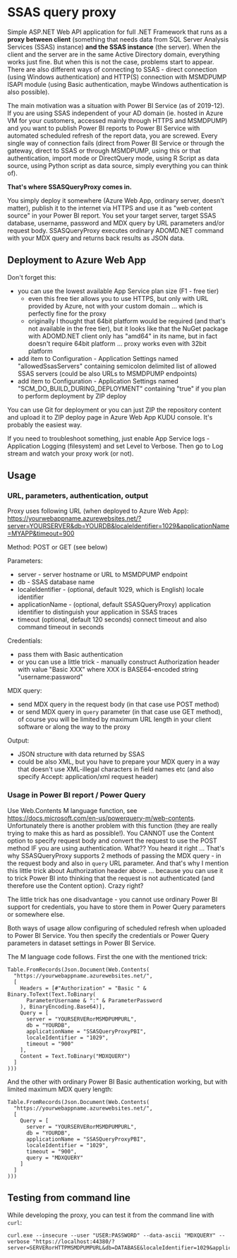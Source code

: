 # SSAS query proxy

Simple ASP.NET Web API application for full .NET Framework that runs as a **proxy between client** (something that needs data from SQL Server Analysis Services (SSAS) instance) **and the SSAS instance** (the server).
When the client and the server are in the same Active Directory domain, everything works just fine. But when this is not the case, problems start to appear.
There are also different ways of connecting to SSAS - direct connection (using Windows authentication) and HTTP(S) connection with MSMDPUMP ISAPI module (using Basic authentication, maybe Windows authentication is also possible).

The main motivation was a situation with Power BI Service (as of 2019-12). If you are using SSAS independent of your AD domain (ie. hosted in Azure VM for your customers, accessed mainly through HTTPS and MSMDPUMP) and you want to publish Power BI reports to Power BI Service with automated scheduled refresh of the report data, you are screwed. Every single way of connection fails (direct from Power BI Service or through the gateway, direct to SSAS or through MSMDPUMP, using this or that authentication, import mode or DirectQuery mode, using R Script as data source, using Python script as data source, simply everything you can think of).

**That's where SSASQueryProxy comes in.**

You simply deploy it somewhere (Azure Web App, ordinary server, doesn't matter), publish it to the internet via HTTPS and use it as "web content source" in your Power BI report. You set your target server, target SSAS database, username, password and MDX query by URL parameters and/or request body. SSASQueryProxy executes ordinary ADOMD.NET command with your MDX query and returns back results as JSON data.

## Deployment to Azure Web App

Don't forget this:

* you can use the lowest available App Service plan size (F1 - free tier)
  * even this free tier allows you to use HTTPS, but only with URL provided by Azure, not with your custom domain ... which is perfectly fine for the proxy
  * originally I thought that 64bit platform would be required (and that's not available in the free tier), but it looks like that the NuGet package with ADOMD.NET client only has "amd64" in its name, but in fact doesn't require 64bit platform ... proxy works even with 32bit platform
* add item to Configuration - Application Settings named "allowedSsasServers" containing semicolon delimited list of allowed SSAS servers (could be also URLs to MSMDPUMP endpoints)
* add item to Configuration - Application Settings named "SCM\_DO\_BUILD\_DURING\_DEPLOYMENT" containing "true" if you plan to perform deployment by ZIP deploy

You can use Git for deployment or you can just ZIP the repository content and upload it to ZIP deploy page in Azure Web App KUDU console. It's probably the easiest way.

If you need to troubleshoot something, just enable App Service logs - Application Logging (filesystem) and set Level to Verbose. Then go to Log stream and watch your proxy work (or not).

## Usage

### URL, parameters, authentication, output

Proxy uses following URL (when deployed to Azure Web App): https://yourwebappname.azurewebsites.net/?server=YOURSERVER&db=YOURDB&localeIdentifier=1029&applicationName=MYAPP&timeout=900

Method: POST or GET (see below)

Parameters:

* server - server hostname or URL to MSMDPUMP endpoint
* db - SSAS database name
* localeIdentifier - (optional, default 1029, which is English) locale identifier
* applicationName - (optional, default SSASQueryProxy) application identifier to distinguish your application in SSAS traces
* timeout (optional, default 120 seconds) connect timeout and also command timeout in seconds

Credentials:

* pass them with Basic authentication
* or you can use a little trick - manually construct Authorization header with value "Basic XXX" where XXX is BASE64-encoded string "username:password"

MDX query:

* send MDX query in the request body (in that case use POST method)
* or send MDX query in `query` parameter (in that case use GET method), of course you will be limited by maximum URL length in your client software or along the way to the proxy

Output:

* JSON structure with data returned by SSAS
* could be also XML, but you have to prepare your MDX query in a way that doesn't use XML-illegal characters in field names etc (and also specify Accept: application/xml request header)

### Usage in Power BI report / Power Query

Use Web.Contents M language function, see https://docs.microsoft.com/en-us/powerquery-m/web-contents. Unfortunately there is another problem with this function (they are really trying to make this as hard as possible!). You CANNOT use the Content option to specify request body and convert the request to use the POST method IF you are using authentication. What?? You heard it right ... That's why SSASQueryProxy supports 2 methods of passing the MDX query - in the request body and also in `query` URL parameter. And that's why I mention this little trick about Authorization header above ... because you can use it to trick Power BI into thinking that the request is not authenticated (and therefore use the Content option). Crazy right?

The little trick has one disadvantage - you cannot use ordinary Power BI support for credentials, you have to store them in Power Query parameters or somewhere else.

Both ways of usage allow configuring of scheduled refresh when uploaded to Power BI Service. You then specify the credentials or Power Query parameters in dataset settings in Power BI Service.

The M language code follows. First the one with the mentioned trick:

```
Table.FromRecords(Json.Document(Web.Contents(
  "https://yourwebappname.azurewebsites.net/",
  [
    Headers = [#"Authorization" = "Basic " & Binary.ToText(Text.ToBinary(
      ParameterUsername & ":" & ParameterPassword
    ), BinaryEncoding.Base64)],
    Query = [
      server = "YOURSERVERorMSMDPUMPURL",
      db = "YOURDB",
      applicationName = "SSASQueryProxyPBI",
      localeIdentifier = "1029",
      timeout = "900"
    ],
    Content = Text.ToBinary("MDXQUERY")
  ]
)))
```

And the other with ordinary Power BI Basic authentication working, but with limited maximum MDX query length:

```
Table.FromRecords(Json.Document(Web.Contents(
  "https://yourwebappname.azurewebsites.net/",
  [
    Query = [
      server = "YOURSERVERorMSMDPUMPURL",
      db = "YOURDB",
      applicationName = "SSASQueryProxyPBI",
      localeIdentifier = "1029",
      timeout = "900",
      query = "MDXQUERY"
    ]
  ]
)))
```

## Testing from command line

While developing the proxy, you can test it from the command line with `curl`:

```
curl.exe --insecure --user "USER:PASSWORD" --data-ascii "MDXQUERY" --verbose "https://localhost:44380/?server=SERVERorHTTPMSMDPUMPURL&db=DATABASE&localeIdentifier=1029&applicationName=SSASQueryProxyDEV&timeout=900"
```
